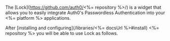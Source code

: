 The [Lock](https://github.com/auth0/<%= repository %>/) is a widget that allows you to easily integrate Auth0's Passwordless Authentication into your <%= platform %> applications.

After [installing and configuring](/libraries/<%= docsUrl %>#install) <%= repository %> you will be able to use Lock as follows.